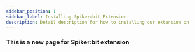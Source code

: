 ```yaml
---
sidebar_position: 1
sidebar_label: Installing Spiker:bit Extension
description: Detail description for how to installing our extension on Makecode editor
---
```


### This is a new page for Spiker:bit extension ###